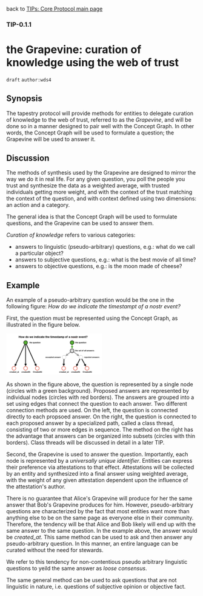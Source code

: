 back to [TIPs: Core Protocol main page](https://github.com/wds4/tapestry-protocol/blob/main/tips/core-protocol/README.md)

### TIP-0.1.1
the Grapevine: curation of knowledge using the web of trust
=====

`draft` `author:wds4`

## Synopsis

The tapestry protocol will provide methods for entities to delegate curation of knowledge to the web of trust, referred to as the *Grapevine*, and will be done so in a manner designed to pair well with the Concept Graph. In other words, the Concept Graph will be used to formulate a question; the Grapevine will be used to answer it.

## Discussion

The methods of synthesis used by the Grapevine are designed to mirror the way we do it in real life. For any given question, you poll the people you trust and synthesize the data as a weighted average, with trusted individuals getting more weight, and with the context of the trust matching the context of the question, and with context defined using two dimensions: an action and a category.

The general idea is that the Concept Graph will be used to formulate questions, and the Grapevine can be used to answer them.

*Curation of knowledge* refers to various categories:
- answers to linguistic (pseudo-arbitrary) questions, e.g.: what do we call a particular object?
- answers to subjective questions, e.g.: what is the best movie of all time?
- answers to objective questions, e.g.: is the moon made of cheese?

## Example

An example of a pseudo-arbitrary question would be the one in the following figure: *How do we indicate the timestampt of a nostr event?*

First, the question must be represented using the Concept Graph, as illustrated in the figure below.

<img src="../../images/createdAtQuestionAsGraph.png" width="50%" />

As shown in the figure above, the question is represented by a single node (circles with a green background). Proposed answers are represented by individual nodes (circles with red borders). The answers are grouped into a set using edges that connect the question to each answer. Two different connection methods are used. On the left, the question is connected directly to each propsoed answer. On the right, the question is connected to each proposed answer by a specialized path, called a class thread, consisting of two or more edges in sequence. The method on the right has the advantage that answers can be organized into subsets (circles with thin borders). Class threads will be discussed in detail in a later TIP.

Second, the Grapevine is used to answer the question. Importantly, each node is represented by a *universally unique identifier*. Entities can express their preference via attestations to that effect. Attestations will be collected by an entity and synthesized into a final answer using weighted average, with the weight of any given attestation dependent upon the influence of the attestation's author.

There is no guarantee that Alice's Grapevine will produce for her the same answer that Bob's Grapevine produces for him. However, pseudo-arbitrary questions are characterized by the fact that most entities want more than anything else to be on the same page as everyone else in their community. Therefore, the tendency will be that Alice and Bob likely will end up with the same answer to the same question. In the example above, the answer would be *created_at*. This same method can be used to ask and then answer any pseudo-arbitrary question. In this manner, an entire language can be curated without the need for stewards.

We refer to this tendency for non-contentious pseudo arbitrary linguistic questions to yeild the same answer as *loose consensus*.

The same general method can be used to ask questions that are not linguistic in nature, i.e. questions of subjective opinion or objective fact. 

